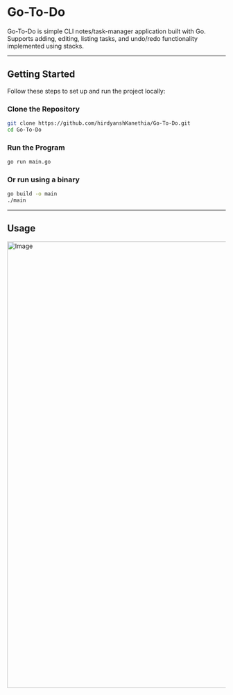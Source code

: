 # Go-To-Do

Go-To-Do is simple CLI notes/task-manager application built with Go.  
Supports adding, editing, listing tasks, and undo/redo functionality implemented using stacks.

---

## Getting Started

Follow these steps to set up and run the project locally:

### Clone the Repository
```bash
git clone https://github.com/hirdyanshKanethia/Go-To-Do.git
cd Go-To-Do
```

### Run the Program
```bash
go run main.go
```
### Or run using a binary
```bash
go build -o main
./main
```
---

## Usage 

<img width="1906" height="1031" alt="Image" src="https://github.com/user-attachments/assets/7492b300-4288-4fb6-b7e9-e4d3c8f5dde4" />
